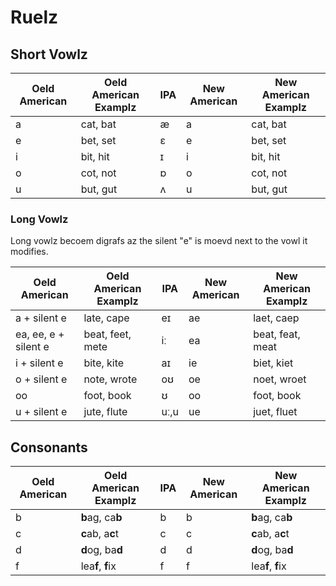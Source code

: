# Ruelz

## Short Vowlz

| Oeld American | Oeld American Examplz | IPA | New American | New American Examplz |
| --- | --- | --- | --- | --- |
| a | cat, bat | æ | a | cat, bat |
| e | bet, set | ɛ | e | bet, set
| i | bit, hit | ɪ | i | bit, hit |
| o | cot, not | ɒ | o | cot, not |
| u | but, gut | ʌ | u | but, gut |

### Long Vowlz

Long vowlz becoem digrafs az the silent "e" is moevd next to the vowl it modifies.

| Oeld American | Oeld American Examplz | IPA | New American | New American Examplz |
| --- | --- | --- | --- | --- |
| a + silent e | late, cape | eɪ | ae | laet, caep |
| ea, ee, e + silent e | beat, feet, mete | iː | ea | beat, feat, meat |
| i + silent e | bite, kite | aɪ | ie | biet, kiet |
| o + silent e | note, wrote | oʊ | oe | noet, wroet |
| oo | foot, book | ʊ | oo | foot, book |
| u + silent e | jute, flute | uː,u | ue | juet, fluet |

## Consonants

| Oeld American | Oeld American Examplz | IPA | New American | New American Examplz |
| --- | --- | --- | --- | --- |
| b | **b**ag, ca**b** | b | b | **b**ag, ca**b** |
| c | **c**ab, a**c**t | c | c |  **c**ab, a**c**t |
| d | **d**og, ba**d** | d | d | **d**og, ba**d** |
| f | lea**f**, **f**ix | f | f | lea**f**, **f**ix |
